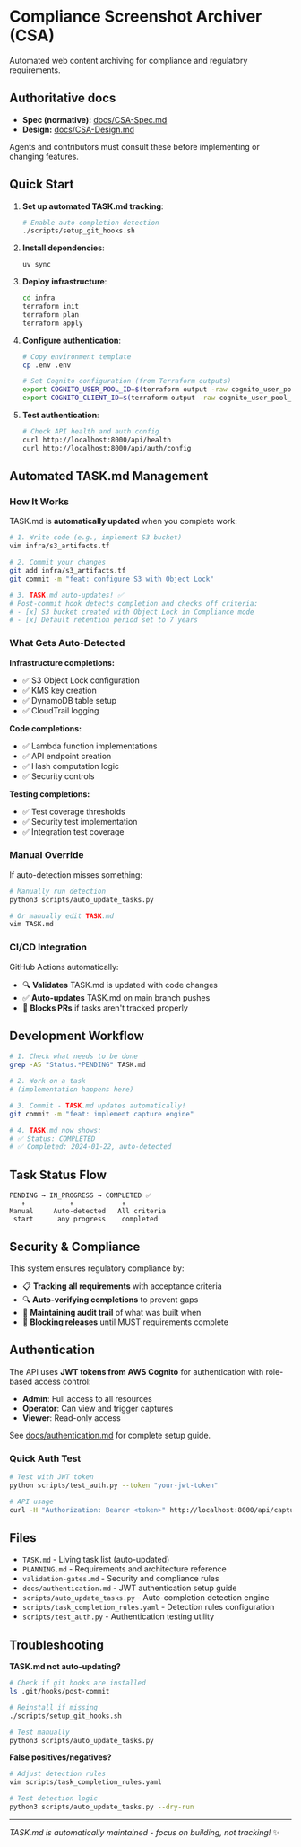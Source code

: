 # Compliance Screenshot Archiver (CSA)

Automated web content archiving for compliance and regulatory requirements.

## Authoritative docs
- **Spec (normative):** [docs/CSA-Spec.md](docs/CSA-Spec.md)
- **Design:** [docs/CSA-Design.md](docs/CSA-Design.md)

Agents and contributors must consult these before implementing or changing features.

## Quick Start

1. **Set up automated TASK.md tracking**:
   ```bash
   # Enable auto-completion detection
   ./scripts/setup_git_hooks.sh
   ```

2. **Install dependencies**:
   ```bash
   uv sync
   ```

3. **Deploy infrastructure**:
   ```bash
   cd infra
   terraform init
   terraform plan
   terraform apply
   ```

4. **Configure authentication**:
   ```bash
   # Copy environment template
   cp .env .env
   
   # Set Cognito configuration (from Terraform outputs)
   export COGNITO_USER_POOL_ID=$(terraform output -raw cognito_user_pool_id)
   export COGNITO_CLIENT_ID=$(terraform output -raw cognito_user_pool_client_id)
   ```

5. **Test authentication**:
   ```bash
   # Check API health and auth config
   curl http://localhost:8000/api/health
   curl http://localhost:8000/api/auth/config
   ```

## Automated TASK.md Management

### How It Works

TASK.md is **automatically updated** when you complete work:

```bash
# 1. Write code (e.g., implement S3 bucket)
vim infra/s3_artifacts.tf

# 2. Commit your changes  
git add infra/s3_artifacts.tf
git commit -m "feat: configure S3 with Object Lock"

# 3. TASK.md auto-updates! ✅
# Post-commit hook detects completion and checks off criteria:
# - [x] S3 bucket created with Object Lock in Compliance mode
# - [x] Default retention period set to 7 years
```

### What Gets Auto-Detected

**Infrastructure completions:**
- ✅ S3 Object Lock configuration
- ✅ KMS key creation
- ✅ DynamoDB table setup
- ✅ CloudTrail logging

**Code completions:**
- ✅ Lambda function implementations
- ✅ API endpoint creation
- ✅ Hash computation logic
- ✅ Security controls

**Testing completions:**
- ✅ Test coverage thresholds
- ✅ Security test implementation
- ✅ Integration test coverage

### Manual Override

If auto-detection misses something:
```bash
# Manually run detection
python3 scripts/auto_update_tasks.py

# Or manually edit TASK.md
vim TASK.md
```

### CI/CD Integration

GitHub Actions automatically:
- 🔍 **Validates** TASK.md is updated with code changes
- ✅ **Auto-updates** TASK.md on main branch pushes  
- 🚫 **Blocks PRs** if tasks aren't tracked properly

## Development Workflow

```bash
# 1. Check what needs to be done
grep -A5 "Status.*PENDING" TASK.md

# 2. Work on a task
# (implementation happens here)

# 3. Commit - TASK.md updates automatically!
git commit -m "feat: implement capture engine"

# 4. TASK.md now shows:
# ✅ Status: COMPLETED 
# ✅ Completed: 2024-01-22, auto-detected
```

## Task Status Flow

```
PENDING → IN_PROGRESS → COMPLETED ✅
   ↑           ↑            ↑
Manual     Auto-detected   All criteria
 start      any progress    completed
```

## Security & Compliance

This system ensures regulatory compliance by:
- 📋 **Tracking all requirements** with acceptance criteria
- 🔍 **Auto-verifying completions** to prevent gaps
- 📝 **Maintaining audit trail** of what was built when
- 🚫 **Blocking releases** until MUST requirements complete

## Authentication

The API uses **JWT tokens from AWS Cognito** for authentication with role-based access control:

- **Admin**: Full access to all resources
- **Operator**: Can view and trigger captures
- **Viewer**: Read-only access

See [docs/authentication.md](docs/authentication.md) for complete setup guide.

### Quick Auth Test
```bash
# Test with JWT token
python scripts/test_auth.py --token "your-jwt-token"

# API usage
curl -H "Authorization: Bearer <token>" http://localhost:8000/api/captures
```

## Files

- `TASK.md` - Living task list (auto-updated)
- `PLANNING.md` - Requirements and architecture reference
- `validation-gates.md` - Security and compliance rules
- `docs/authentication.md` - JWT authentication setup guide
- `scripts/auto_update_tasks.py` - Auto-completion detection engine
- `scripts/task_completion_rules.yaml` - Detection rules configuration
- `scripts/test_auth.py` - Authentication testing utility

## Troubleshooting

**TASK.md not auto-updating?**
```bash
# Check if git hooks are installed
ls .git/hooks/post-commit

# Reinstall if missing
./scripts/setup_git_hooks.sh

# Test manually
python3 scripts/auto_update_tasks.py
```

**False positives/negatives?**
```bash
# Adjust detection rules
vim scripts/task_completion_rules.yaml

# Test detection logic
python3 scripts/auto_update_tasks.py --dry-run
```

---

*TASK.md is automatically maintained - focus on building, not tracking!* ✨
